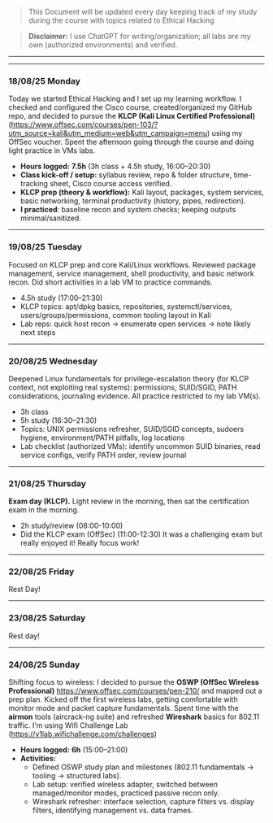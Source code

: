  > This Document will be updated every day keeping track of my study during the course with topics related to Ethical Hacking
 
 > **Disclaimer:** I use ChatGPT for writing/organization; all labs are my own (authorized environments) and verified.
 
 ---
 ---
 
### 18/08/25 Monday
Today we started Ethical Hacking and I set up my learning workflow. I checked and configured the Cisco course, created/organized my GitHub repo, and decided to pursue the **KLCP (Kali Linux Certified Professional)** (https://www.offsec.com/courses/pen-103/?utm_source=kali&utm_medium=web&utm_campaign=menu) using my OffSec voucher. Spent the afternoon going through the course and doing light practice in VMs labs.
- **Hours logged:** **7.5h** (3h class + 4.5h study, 16:00–20:30)
- **Class kick-off / setup:** syllabus review, repo & folder structure, time-tracking sheet, Cisco course access verified.
- **KLCP prep (theory & workflow):** Kali layout, packages, system services, basic networking, terminal productivity (history, pipes, redirection).
- **I practiced**: baseline recon and system checks; keeping outputs minimal/sanitized.

---
### 19/08/25 Tuesday
Focused on KLCP prep and core Kali/Linux workflows. Reviewed package management, service management, shell productivity, and basic network recon. Did short activities in a lab VM to practice commands.
- 4.5h study (17:00–21:30)
- KLCP topics: apt/dpkg basics, repositories, systemctl/services, users/groups/permissions, common tooling layout in Kali
- Lab reps: quick host recon → enumerate open services → note likely next steps

---
### 20/08/25 Wednesday
Deepened Linux fundamentals for privilege-escalation theory (for KLCP context, not exploiting real systems): permissions, SUID/SGID, PATH considerations, journaling evidence. All practice restricted to my lab VM(s).
- 3h class
- 5h study (16:30–21:30)
- Topics: UNIX permissions refresher, SUID/SGID concepts, sudoers hygiene, environment/PATH pitfalls, log locations
- Lab checklist (authorized VMs): identify uncommon SUID binaries, read service configs, verify PATH order, review journal

---
### 21/08/25 Thursday
**Exam day (KLCP).** Light review in the morning, then sat the certification exam in the morning. 
- 2h study/review (08:00-10:00)
- Did the KLCP exam (OffSec) (11:00-12:30)
It was a challenging exam but really enjoyed it! Really focus work!

---
### 22/08/25 Friday
Rest Day!

---
### 23/08/25 Saturday
Rest day!

---
### 24/08/25 Sunday
Shifting focus to wireless: I decided to pursue the **OSWP (OffSec Wireless Professional)** https://www.offsec.com/courses/pen-210/ and mapped out a prep plan. Kicked off the first wireless labs, getting comfortable with monitor mode and packet capture fundamentals. Spent time with the **airmon** tools (aircrack-ng suite) and refreshed **Wireshark** basics for 802.11 traffic. I'm using Wifi Challenge Lab (https://v1lab.wifichallenge.com/challenges)
- **Hours logged:** **6h** (15:00–21:00)
- **Activities:**
    - Defined OSWP study plan and milestones (802.11 fundamentals → tooling → structured labs).
    - Lab setup: verified wireless adapter, switched between managed/monitor modes, practiced passive recon only.
    - Wireshark refresher: interface selection, capture filters vs. display filters, identifying management vs. data frames.

